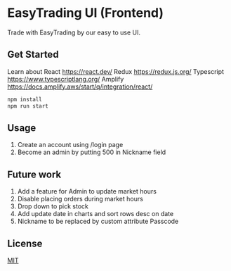 # EasyTrading UI (Frontend)

Trade with EasyTrading by our easy to use UI.

## Get Started

Learn about React https://react.dev/
Redux https://redux.js.org/
Typescript https://www.typescriptlang.org/
Amplify https://docs.amplify.aws/start/q/integration/react/


```bash
npm install
npm run start
```

## Usage

1. Create an account using /login page
2. Become an admin by putting 500 in Nickname field 

## Future work

1. Add a feature for Admin to update market hours
2. Disable placing orders during market hours
3. Drop down to pick stock
4. Add update date in charts and sort rows desc on date
5. Nickname to be replaced by custom attribute Passcode

## License

[MIT](https://choosealicense.com/licenses/mit/)